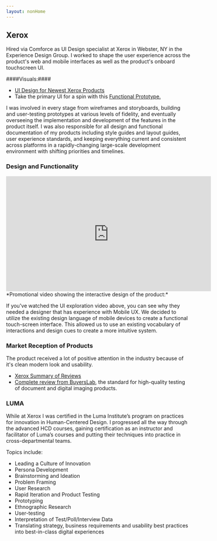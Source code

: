 ```yaml
---
layout: nonHome
---
```


## Xerox
Hired via Comforce as UI Design specialist at Xerox in Webster, NY in the Experience Design Group. I worked to shape the user experience across the product's web and mobile interfaces as well as the product's onboard touchscreen UI. 

####Visuals:####
- [UI Design for Newest Xerox Products](https://www.xerox.com/en-us/connectkey/touchscreen-interface)
- Take the primary UI for a spin with this
[Functional Prototype.](http://a400.g.akamai.net/7/400/5566/v0001/xerox.download.akamai.com/5566/VersaLinkSIM/index.htm)

I was involved in every stage from wireframes and storyboards, building and user-testing prototypes at various levels of fidelity, and eventually overseeing the implementation and development of the features in the product itself. I was also responsible for all design and functional documentation of my products including style guides and layout guides, user experience standards, and keeping everything current and consistent across platforms in a rapidly-changing large-scale development environment with shifting priorities and timelines.

### Design and Functionality
<iframe width="560" height="315" src="https://www.youtube.com/embed/0Z9Kk2Rfu_A" frameborder="0" allowfullscreen></iframe>
*Promotional video showing the interactive design of the product:*

If you've watched the UI exploration video above, you can see why they needed a designer that has experience with Mobile UX. We decided to utilize the existing design language of mobile devices to create a functional touch-screen interface. This allowed us to use an existing vocabulary of interactions and design cues to create a more intuitive system.

### Market Reception of Products
The product received a lot of positive attention in the industry because of it's clean modern look and usability.
- [Xerox Summary of Reviews](http://connect.blogs.xerox.com/2017/02/28/the-reviews-are-in-and-theyre-winners/)
- [Complete review from BuyersLab](https://www.buyerslab.com/News/Industry-News/2016/November/New-Xerox-Color-Printer-and-MFP-for-Small-Offices), the standard for high-quality testing of document and digital imaging products.

### LUMA
While at Xerox I was certified in the Luma Institute’s program on practices for innovation in Human-Centered Design. I progressed all the way through the advanced HCD courses, gaining certification as an instructor and facilitator of Luma’s courses and putting their techniques into practice in cross-departmental teams. 

Topics include:
- Leading a Culture of Innovation
- Persona Development
- Brainstorming and Ideation
- Problem Framing
- User Research
- Rapid Iteration and Product Testing
- Prototyping
- Ethnographic Research
- User-testing
- Interpretation of Test/Poll/Interview Data
- Translating strategy, business requirements and usability best practices into best-in-class digital experiences
